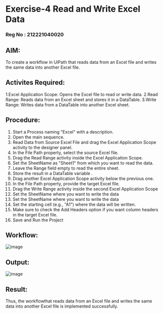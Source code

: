 # Exercise-4 Read and Write Excel Data

### Reg No : 212221040020


## AIM: 
 To create a workflow in UiPath that reads data from an Excel file and writes the same data into another Excel file.
 
## Activites Required:

1.Excel Application Scope: Opens the Excel file to read or write data.
2.Read Range: Reads data from an Excel sheet and stores it in a DataTable.
3.Write Range: Writes data from a DataTable into another Excel sheet.

## Procedure:
  1. Start a Process naming "Excel" with a description.
  2. Open the main sequence.
  3. Read Data from Source Excel File and drag the Excel Application Scope activity to the designer panel.
  4. In the File Path property, select the source Excel file.
  5. Drag the Read Range activity inside the Excel Application Scope.
  6. Set the SheetName as "Sheet1" from which you want to read the data.
  7. Leave the Range field empty to read the entire sheet.
  8. Store the result in a DataTable variable .
  9. Drag another Excel Application Scope activity below the previous one.
  10. In the File Path property, provide the target Excel file.
  11. Drag the Write Range activity inside the second Excel Application Scope
  12. Set the SheetName where you want to write the data
  13. Set the SheetName  where you want to write the data
  14. Set the starting cell (e.g., "A1") where the data will be written.
  15. Make sure to check the Add Headers option if you want column headers in the target Excel file.
  16. Save and Run the Project
## Workflow:
![image](https://github.com/user-attachments/assets/4ba2ee0f-a6ff-4159-9617-016c8cc3902f)


## Output:
![image](https://github.com/user-attachments/assets/29a81690-8471-46d7-a41b-6b5555fe70e2)


## Result:
  Thus, the workflowthat reads data from an Excel file and writes the same data into another Excel file is implemented successfully.
